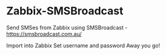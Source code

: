 # Zabbix-SMSBroadcast
Send SMSes from Zabbix using SMSBroadcast - https://smsbroadcast.com.au/

Import into Zabbix
Set username and password
Away you go!
